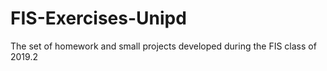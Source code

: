 # FIS-Exercises-Unipd
The set of homework and small projects developed during the FIS class of 2019.2
